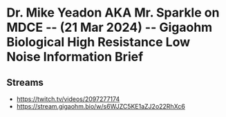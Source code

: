 # Dr. Mike Yeadon AKA Mr. Sparkle on MDCE -- (21 Mar 2024) -- Gigaohm Biological High Resistance Low Noise Information Brief

## Streams
- https://twitch.tv/videos/2097277174
- https://stream.gigaohm.bio/w/s6WJZC5KE1aZJ2o22RhXc6


